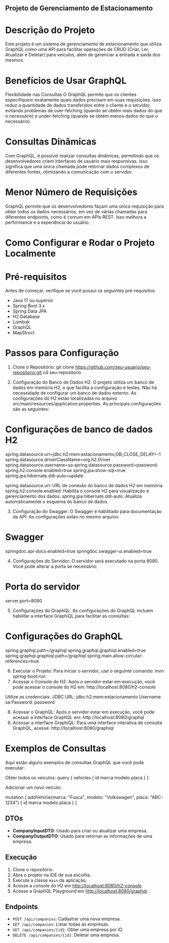 ## Projeto de Gerenciamento de Estacionamento
# Descrição do Projeto
Este projeto é um sistema de gerenciamento de estacionamento que utiliza GraphQL como uma API para facilitar operações de CRUD (Criar, Ler, Atualizar e Deletar) para veículos, além de gerenciar a entrada e saída dos mesmos.

# Benefícios de Usar GraphQL
Flexibilidade nas Consultas
O GraphQL permite que os clientes especifiquem exatamente quais dados precisam em suas requisições. Isso reduz a quantidade de dados transferidos entre o cliente e o servidor, evitando problemas de over-fetching (quando se obtém mais dados do que o necessário) e under-fetching (quando se obtém menos dados do que o necessário).

# Consultas Dinâmicas
Com GraphQL, é possível realizar consultas dinâmicas, permitindo que os desenvolvedores criem interfaces de usuário mais responsivas. Isso significa que uma única chamada pode retornar dados complexos de diferentes fontes, otimizando a comunicação com o servidor.

# Menor Número de Requisições
GraphQL permite que os desenvolvedores façam uma única requisição para obter todos os dados necessários, em vez de várias chamadas para diferentes endpoints, como é comum em APIs REST. Isso melhora a performance e a experiência do usuário.

# Como Configurar e Rodar o Projeto Localmente

# Pré-requisitos
Antes de começar, verifique se você possui os seguintes pré-requisitos:

- Java 17 ou superior
- Spring Boot 3.x
- Spring Data JPA
- H2 Database
- Lombok
- GraphQL
- MapStruct

# Passos para Configuração

1. Clone o Repositório:
   git clone https://github.com/seu-usuario/seu-repositorio.git
   cd seu-repositorio

2. Configuração do Banco de Dados H2: O projeto utiliza um banco de dados em memória H2, o que facilita a configuração e testes. Não há necessidade de configurar um banco de dados externo. As configurações do H2 estão localizadas no arquivo src/main/resources/application.properties. As principais configurações são as seguintes:

# Configurações de banco de dados H2
spring.datasource.url=jdbc:h2:mem:estacionamento;DB_CLOSE_DELAY=-1
spring.datasource.driverClassName=org.h2.Driver
spring.datasource.username=sa
spring.datasource.password=password
spring.h2.console.enabled=true
spring.jpa.show-sql=true
spring.jpa.hibernate.ddl-auto=update

spring.datasource.url: URL de conexão do banco de dados H2 em memória.
spring.h2.console.enabled: Habilita o console H2 para visualização e gerenciamento dos dados.
spring.jpa.hibernate.ddl-auto: Atualiza automaticamente o esquema do banco de dados.

3. Configuração do Swagger: O Swagger é habilitado para documentação da API. As configurações estão no mesmo arquivo:
# Swagger
springdoc.api-docs.enabled=true
springdoc.swagger-ui.enabled=true

4. Configurações do Servidor: O servidor será executado na porta 8080. Você pode alterar a porta se necessário:
# Porta do servidor
server.port=8080

5. Configurações do GraphQL: As configurações do GraphQL incluem habilitar a interface GraphiQL para facilitar as consultas:
# Configurações do GraphQL
spring.graphql.path=/graphql
spring.graphql.graphiql.enabled=true
spring.graphql.graphiql.path=/graphiql
spring.main.allow-circular-references=true

6. Executar o Projeto:
   Para iniciar o servidor, use o seguinte comando:
   mvn spring-boot:run
7. Acessar o Console do H2:
   Após o servidor estar em execução, você pode acessar o console do H2 em:
   http://localhost:8080/h2-console

Utilize as credenciais:
    JDBC URL: jdbc:h2:mem:estacionamento
    Username: sa
    Password: password

8. Acessar o GraphQL:
   Após o servidor estar em execução, você pode acessar a interface GraphQL em:
   http://localhost:8080/graphql
9. Acessar a interface GraphiQL:
   Para uma interface interativa de consulta GraphQL, acesse:
   http://localhost:8080/graphiql

# Exemplos de Consultas
Aqui estão alguns exemplos de consultas GraphQL que você pode executar:

Obter todos os veículos:
query {
vehicles {
id
marca
modelo
placa
}
}

Adicionar um novo veículo:

mutation {
addVehicle(marca: "Fusca", modelo: "Volkswagen", placa: "ABC-1234") {
id
marca
modelo
placa
}
}

## DTOs
- **CompanyInputDTO**: Usado para criar ou atualizar uma empresa.
- **CompanyOutputDTO**: Usado para retornar as informações de uma empresa.

## Execução
1. Clone o repositório.
2. Abra o projeto na IDE de sua escolha.
3. Execute a classe `main` da aplicação.
4. Acesse a console do H2 em [http://localhost:8080/h2-console](http://localhost:8080/h2-console).
5. Acesse a GraphQL Playground em [http://localhost:8080/graphql](http://localhost:8080/graphql).

## Endpoints
- `POST /api/companies`: Cadastrar uma nova empresa.
- `GET /api/companies`: Listar todas as empresas.
- `GET /api/companies/{id}`: Obter uma empresa por ID.
- `DELETE /api/companies/{id}`: Deletar uma empresa.